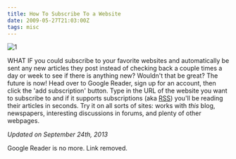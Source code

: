 ```yaml
---
title: How To Subscribe To a Website
date: 2009-05-27T21:03:00Z
tags: misc
---
```

![1]

WHAT IF you could subscribe to your favorite websites and automatically be sent any new articles they post instead of checking back a couple times a day or week to see if there is anything new? Wouldn't that be great? The future is now! Head over to Google Reader, sign up for an account, then click the 'add subscription' button. Type in the URL of the website you want to subscribe to and if it supports subscriptions (aka [RSS][2]) you'll be reading their articles in seconds. Try it on all sorts of sites: works with *this* blog, newspapers, interesting discussions in forums, and plenty of other webpages.

*Updated on September 24th, 2013*

Google Reader is no more. Link removed.

[1]: https://ggr_com.s3.amazonaws.com/images/websubs.jpg
[2]: http://en.wikipedia.org/wiki/RSS_(file_format)
